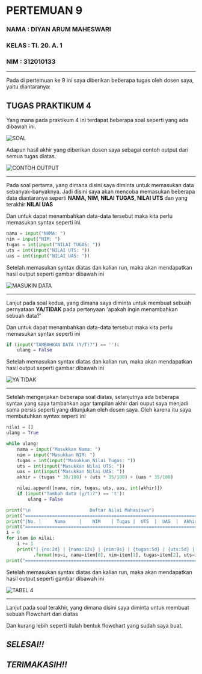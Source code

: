 # PERTEMUAN 9
### NAMA  : DIYAN ARUM MAHESWARI
### KELAS : TI. 20. A. 1
### NIM   : 312010133
_____________________________________________________________________________________________________________________
Pada di pertemuan ke 9 ini saya diberikan beberapa tugas oleh dosen saya, yaitu diantaranya:
## TUGAS PRAKTIKUM 4
Yang mana pada praktikum 4 ini terdapat beberapa soal seperti yang ada dibawah ini.

![SOAL](https://user-images.githubusercontent.com/72906579/100109596-9554b880-2e9e-11eb-87ef-13cdf5daede4.png)

Adapun hasil akhir yang diberikan dosen saya sebagai contoh output dari semua tugas diatas.

![CONTOH OUTPUT](https://user-images.githubusercontent.com/72906579/100117156-1912a300-2ea7-11eb-975f-860fa89d783d.png)
_________________________________________________________________________________________________
Pada soal pertama, yang dimana disini saya diminta untuk memasukan data sebanyak-banyaknya. Jadi disini saya akan mencoba memasukan beberapa data diantaranya seperti **NAMA, NIM, NILAI TUGAS, NILAI UTS** dan yang terakhir **NILAI UAS**

Dan untuk dapat menambahkan data-data tersebut maka kita perlu memasukan syntax seperti ini.
```python
nama = input("NAMA: ")
nim = input("NIM: ")
tugas = int(input("NILAI TUGAS: "))
uts = int(input("NILAI UTS: "))
uas = int(input("NILAI UAS: "))
```
Setelah memasukan syntax diatas dan kalian run, maka akan mendapatkan hasil output seperti gambar dibawah ini

![MASUKIN DATA](https://user-images.githubusercontent.com/72906579/100113608-157d1d00-2ea3-11eb-865b-93cf364315e6.png)
______________________________________________________________________________________________________________________________________
Lanjut pada soal kedua, yang dimana saya diminta untuk membuat sebuah pernyataan **YA/TIDAK** pada pertanyaan 'apakah ingin menambahkan sebuah data?'

Dan untuk dapat menambahkan data-data tersebut maka kita perlu memasukan syntax seperti ini
```python
if (input("TAMBAHKAN DATA (Y/T)?") == ''):
    ulang = False
```
Setelah memasukan syntax diatas dan kalian run, maka akan mendapatkan hasil output seperti gambar dibawah ini

![YA TIDAK](https://user-images.githubusercontent.com/72906579/100116086-e9af6680-2ea5-11eb-8722-e735c46ef71f.png)

________________________________________________________________________________________________________________________________________

Setelah mengerjakan beberapa soal diatas, selanjutnya ada beberapa syntax yang saya tambahkan agar tampilan akhir dari ouput saya menjadi sama persis seperti yang ditunjukan oleh dosen saya. Oleh karena itu saya membutuhkan syntax seperti ini
```python
nilai = []
ulang = True

while ulang:
    nama = input("Masukkan Nama: ")
    nim = input("Masukkan NIM: ")
    tugas = int(input("Masukkan Nilai Tugas: "))
    uts = int(input("Masukkan Nilai UTS: "))
    uas = int(input("Masukkan Nilai UAS: "))
    akhir = (tugas * 30/100) + (uts * 35/100) + (uas * 35/100)

    nilai.append([nama, nim, tugas, uts, uas, int(akhir)])
    if (input("Tambah data (y/t)?") == 't'):
        ulang = False

print("\n                      Daftar Nilai Mahasiswa")
print("==================================================================")
print("|No. |     Nama     |    NIM    | Tugas |  UTS  |  UAS  |  Akhir |")
print("==================================================================")
i = 0
for item in nilai:
    i += 1
    print("| {no:2d} | {nama:12s} | {nim:9s} | {tugas:5d} | {uts:5d} | {uas:5d} | {akhir:6.2f} |"
          .format(no=i, nama=item[0], nim=item[1], tugas=item[2], uts=item[3], uas=item[4], akhir=item[5]))
print("==================================================================")
```
Setelah memasukan syntax diatas dan kalian run, maka akan mendapatkan hasil output seperti gambar dibawah ini

![TABEL 4](https://user-images.githubusercontent.com/72906579/100140013-ee364800-2ec2-11eb-97c8-97575e89fdd5.jpeg)

____________________________________________________________________________________________________________________________________________
Lanjut pada soal terakhir, yang dimana disini saya diminta untuk membuat sebuah Flowchart dari diatas


Dan kurang lebih seperti itulah bentuk flowchart yang sudah saya buat.

## *****************SELESAI!!***************** ##
## ***************TERIMAKASIH!!*************** ##